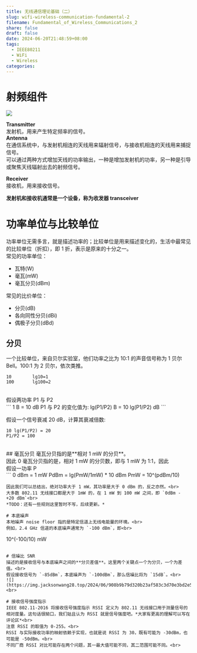 ```yaml
---
title: 无线通信理论基础（二）
slug: wifi-wireless-communication-fundamental-2
filename: Fundamental_of_Wireless_Communications_2
share: false
draft: false
date: 2024-06-20T21:48:59+08:00
tags:
  - IEEE80211
  - WiFi
  - Wireless
categories:
---
```

# 射频组件

![](https://img.jacksonwang28.top/2024/06/14b3606032cb762104032bbfb6f75b50.png)<br>

**Transmitter**<br>
发射机，用来产生特定频率的信号。<br>
**Antenna**<br>
在通信系统中，与发射机相连的天线用来辐射信号，与接收机相连的天线用来捕捉信号。<br>
可以通过两种方式增加天线的功率输出，一种是增加发射机的功率，另一种是引导或聚焦天线辐射出去的射频信号。<br>

**Receiver**<br>
接收机，用来接收信号。<br>

**发射机和接收机通常是一个设备，称为收发器 transceiver**<br>


# 功率单位与比较单位

功率单位无需多言，就是描述功率的；比较单位是用来描述变化的，生活中最常见的比较单位（折扣），即 1 折，表示是原来的十分之一。<br>
常见的功率单位：<br>
* 瓦特(W)
* 毫瓦(mW)
* 毫瓦分贝(dBm)

常见的比价单位：<br>
* 分贝(dB)
* 各向同性分贝(dBi)
* 偶极子分贝(dBd)

## 分贝
一个比较单位，来自贝尔实验室，他们功率之比为 10:1 的声音信号称为 1 贝尔 Bell。100:1 为 2 贝尔，依次类推。<br>
```
10        lg10=1
100       lg100=2
```
<br>
假设两功率 P1 与 P2<br>
```
1 B = 10 dB
P1 与 P2 的变化值为:
lg(P1/P2) B = 10 lg(P1/P2) dB
```

假设一个信号衰减 20 dB，计算其衰减倍数:<br>
```
10 lg(P1/P2) = 20
P1/P2 = 100

```
<br>
## 毫瓦分贝
毫瓦分贝指的是**相对 1 mW 的分贝**。<br>
因此 0 毫瓦分贝指的是，相对 1 mW 的分贝数，即与 1 mW 为 1:1，因此<br>
假设一功率 P<br>
```
0 dBm = 1 mW
PdBm = lg(PmW/1mW) * 10 dBm
PmW = 10^(pdBm/10)

```
因此我们可以总结出，绝对功率大于 1 mW，其功率是大于 0 dBm 的，反之亦然。<br>
大多数 802.11 无线接口都是大于 1mW 的，在 1 mW 到 100 mW 之间，即 `0dBm - +20 dBm`<br>
*TODO：还有一些规则这里暂时不写，后续更新。*

# 本底噪声
本地噪声 noise floor 指的是特定信道上无线电能量的环境。<br>
例如，2.4 GHz 信道的本底噪声通常为 `-100 dBm`，即<br>
```
10^(-100/10) mW
```

# 信噪比 SNR
描述的是接收信号与本底噪声之间的**分贝差值**。这里两个关键点一个为分贝，一个为差值。<br>
假设接收信号为 `-85dBm`，本底噪声为 `-100dBm`，那么信噪比将为 `15dB`。<br>
![](https://img.jacksonwang28.top/2024/06/908b9b79d320b23af583c3d70e3bd2e5.png)<br>

# 接收信号强度指示
IEEE 802.11-2016 将接收信号强度指示 RSSI 定义为 802.11 无线接口用于测量信号的相对度量。这句话很拗口，我们姑且认为 RSSI 就是信号强度吧。*大家有更高的理解可以写在评论区*<br>
注意 RSSI 的取值为 0-255。<br>
RSSI 与实际接收功率的映射依赖于实现，也就是说 RSSI 为 30，既有可能为 -30dBm，也可能是 -50dBm。<br>
不同厂商 RSSI 对比可能存在两个问题，其一最大值可能不同，其二范围可能不同。<br>


